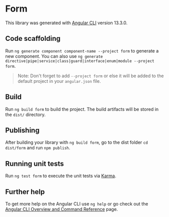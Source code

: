 # Form

This library was generated with [Angular CLI](https://github.com/angular/angular-cli) version 13.3.0.

## Code scaffolding

Run `ng generate component component-name --project form` to generate a new component. You can also use `ng generate directive|pipe|service|class|guard|interface|enum|module --project form`.
> Note: Don't forget to add `--project form` or else it will be added to the default project in your `angular.json` file. 

## Build

Run `ng build form` to build the project. The build artifacts will be stored in the `dist/` directory.

## Publishing

After building your library with `ng build form`, go to the dist folder `cd dist/form` and run `npm publish`.

## Running unit tests

Run `ng test form` to execute the unit tests via [Karma](https://karma-runner.github.io).

## Further help

To get more help on the Angular CLI use `ng help` or go check out the [Angular CLI Overview and Command Reference](https://angular.io/cli) page.
